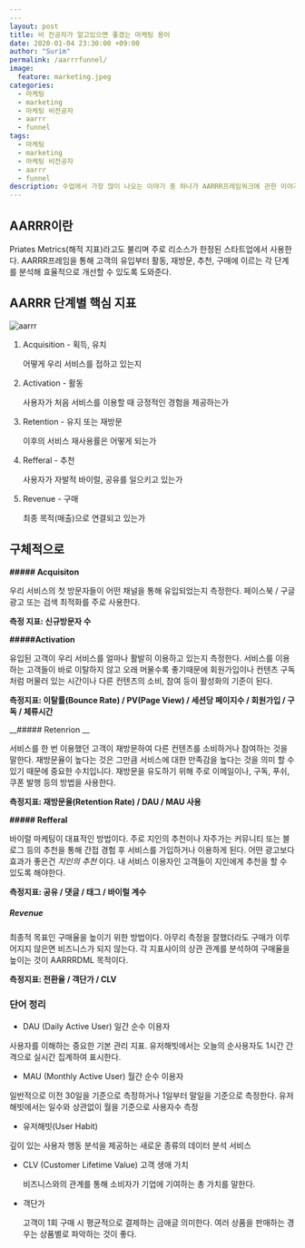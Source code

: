 ```yaml
---
​---
layout: post
title: 비 전공자가 알고있으면 좋겠는 마케팅 용어
date: 2020-01-04 23:30:00 +09:00
author: "Surim"
permalink: /aarrrfunnel/
image:
  feature: marketing.jpeg
categories:
  - 마케팅
  - marketing
  - 마케팅 비전공자
  - aarrr
  - funnel
tags:
  - 마케팅
  - marketing
  - 마케팅 비전공자
  - aarrr
  - funnel
description: 수업에서 가장 많이 나오는 이야기 중 하나가 AARRR프레임워크에 관한 이야기다. 그래서 AARRR프레임워크가 뭔지 알아보려고 한다.
---
```


## AARRR이란

Priates Metrics(해적 지표)라고도 불리며 주로 리소스가 한정된 스타트업에서 사용한다. AARRR프레임을 통해 고객의 유입부터 활동, 재방문, 추천, 구매에 이르는 각 단계를 분석해 효율적으로 개선할 수 있도록 도와준다.



## AARRR 단계별 핵심 지표

![aarrr](/img/post/05/aarrr.jpeg)

1. Acquisition - 획득, 유치

   어떻게 우리 서비스를 접하고 있는지

2. Activation - 활동

   사용자가 처음 서비스를 이용할 때 긍정적인 경험을 제공하는가

3. Retention - 유지 또는 재방문

   이후의 서비스 재사용률은 어떻게 되는가

4. Refferal - 추천

   사용자가 자발적 바이럴, 공유를 일으키고 있는가

5. Revenue - 구매

   최종 목적(매출)으로 연결되고 있는가



## 구체적으로

__##### Acquisiton__

우리 서비스의 첫 방문자들이 어떤 채널을 통해 유입되었는지 측정한다. 페이스북 / 구글 광고 또는 검색 최적화를 주로 사용한다.

 __측정 지표: 신규방문자 수__



__#####Activation__

유입된 고객이 우리 서비스를 얼마나 활발히 이용하고 있는지 측정한다. 서비스를 이용하는 고객들이 바로 이탈하지 않고 오래 머물수록 좋기때문에 회원가입이나 컨텐츠 구독처럼 머물러 있는 시간이나 다른 컨텐츠의 소비, 참여 등이 활성화의 기준이 된다.

__측정지표: 이탈률(Bounce Rate) / PV(Page View) / 세션당 페이지수 / 회원가입 / 구독 / 체류시간__



__##### Retenrion __

서비스를 한 번 이용했던 고객이 재방문하여 다른 컨텐츠를 소비하거나 참여하는 것을 말한다. 재방문율이 높다는 것은 그만큼 서비스에 대한 만족감을 높다는 것을 의미 할 수 있기 때문에 중요한 수치입니다. 재방문을 유도하기 위해 주로 이메일이나, 구독, 푸쉬, 쿠폰 발행 등의 방법을 사용한다.

__측정지표: 재방문율(Retention Rate) / DAU / MAU 사용__



__##### Refferal__

바이럴 마케팅이 대표적인 방법이다. 주로 지인의 추천이나 자주가는 커뮤니티 또는 블로그 등의 추천을 통해 간접 경험 후 서비스를 가입하거나 이용하게 된다. 어떤 광고보다 효과가 좋은건 _지인의 추천_ 이다. 내 서비스 이용자인 고객들이 지인에게 추천을 할 수 있도록 해야한다.

__측정지표: 공유 / 댓글 / 태그 / 바이럴 계수__



##### __Revenue__

최종적 목표인 구매율을 높이기 위한 방법이다. 아무리 측정을 잘했더라도 구매가 이루어지지 않은면 비즈니스가 되지 않는다. 각 지표사이의 상관 관계를 분석하여 구매율을 높이는 것이 AARRRDML 목적이다.

__측정지표: 전환율 / 객단가 / CLV__



### 단어 정리

- DAU (Daily Active User) 일간 순수 이용자

사용자를 이해하는 중요한 기본 관리 지표.  유저해빗에서는 오늘의 순사용자도 1시간 간격으로 실시간 집계하여 표시한다.

- MAU (Monthly Active User) 월간 순수 이용자

일반적으로 이전 30일을 기준으로 측정하거나 1일부터 말일을 기준으로 측정한다. 유저해빗에서는 일수와 상관없이 월을 기준으로 사용자수 측정

- 유저해빗(User Habit)

깊이 있는 사용자 행동 분석을 제공하는 새로운 종류의 데이터 분석 서비스

- CLV (Customer Lifetime Value) 고객 생애 가치

  비즈니스와의 관계를 통해 소비자가 기업에 기여하는 총 가치를 말한다.

- 객단가

  고객이 1회 구매 시 평균적으로 결제하는 금애글 의미한다. 여러 상품을 판매하는 경우는 상품별로 파악하는 것이 좋다.
